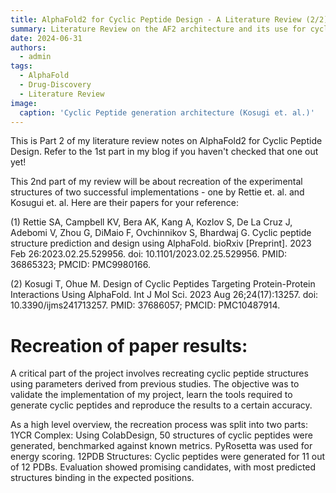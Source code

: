 ```yaml
---
title: AlphaFold2 for Cyclic Peptide Design - A Literature Review (2/2)
summary: Literature Review on the AF2 architecture and its use for cyclic peptide design
date: 2024-06-31
authors:
  - admin
tags:
  - AlphaFold
  - Drug-Discovery
  - Literature Review
image:
  caption: 'Cyclic Peptide generation architecture (Kosugi et. al.)'
---
```


This is Part 2 of my literature review notes on AlphaFold2 for Cyclic Peptide Design. Refer to the 1st part in my blog if you haven't checked that one out yet!

This 2nd part of my review will be about recreation of the experimental structures of two successful implementations - one by Rettie et. al. and Kosugui et. al. Here are their papers for your reference:

(1) Rettie SA, Campbell KV, Bera AK, Kang A, Kozlov S, De La Cruz J, Adebomi V, Zhou G, DiMaio F, Ovchinnikov S, Bhardwaj G. Cyclic peptide structure prediction and design using AlphaFold. bioRxiv [Preprint]. 2023 Feb 26:2023.02.25.529956. doi: 10.1101/2023.02.25.529956. PMID: 36865323; PMCID: PMC9980166.

(2) Kosugi T, Ohue M. Design of Cyclic Peptides Targeting Protein-Protein Interactions Using AlphaFold. Int J Mol Sci. 2023 Aug 26;24(17):13257. doi: 10.3390/ijms241713257. PMID: 37686057; PMCID: PMC10487914.


# Recreation of paper results:

A critical part of the project involves recreating cyclic peptide structures using parameters derived from previous studies. The objective was to validate the implementation of my project, learn the tools required to generate cyclic peptides and reproduce the results to a certain accuracy.

As a high level overview, the recreation process was split into two parts:
1YCR Complex: Using ColabDesign, 50 structures of cyclic peptides were generated, benchmarked against known metrics. PyRosetta was used for energy scoring.
12PDB Structures: Cyclic peptides were generated for 11 out of 12 PDBs. Evaluation showed promising candidates, with most predicted structures binding in the expected positions.
